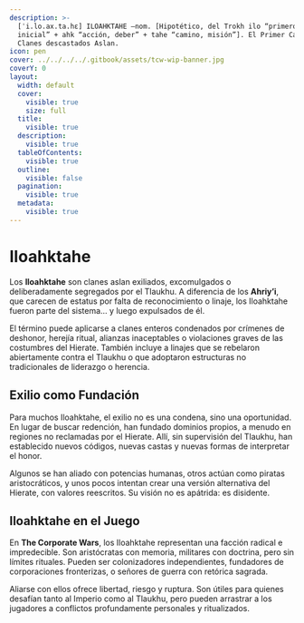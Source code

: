 ```yaml
---
description: >-
  [ˈi.lo.ax.ta.hɛ] ILOAHKTAHE –nom. [Hipotético, del Trokh ilo “primero,
  inicial” + ahk “acción, deber” + tahe “camino, misión”]. El Primer Camino.
  Clanes descastados Aslan.
icon: pen
cover: ../../../../.gitbook/assets/tcw-wip-banner.jpg
coverY: 0
layout:
  width: default
  cover:
    visible: true
    size: full
  title:
    visible: true
  description:
    visible: true
  tableOfContents:
    visible: true
  outline:
    visible: false
  pagination:
    visible: true
  metadata:
    visible: true
---
```


# Iloahktahe

Los **Iloahktahe** son clanes aslan exiliados, excomulgados o deliberadamente segregados por el Tlaukhu. A diferencia de los **Ahriy’i**, que carecen de estatus por falta de reconocimiento o linaje, los Iloahktahe fueron parte del sistema… y luego expulsados de él.

El término puede aplicarse a clanes enteros condenados por crímenes de deshonor, herejía ritual, alianzas inaceptables o violaciones graves de las costumbres del Hierate. También incluye a linajes que se rebelaron abiertamente contra el Tlaukhu o que adoptaron estructuras no tradicionales de liderazgo o herencia.

## Exilio como Fundación

Para muchos Iloahktahe, el exilio no es una condena, sino una oportunidad. En lugar de buscar redención, han fundado dominios propios, a menudo en regiones no reclamadas por el Hierate. Allí, sin supervisión del Tlaukhu, han establecido nuevos códigos, nuevas castas y nuevas formas de interpretar el honor.

Algunos se han aliado con potencias humanas, otros actúan como piratas aristocráticos, y unos pocos intentan crear una versión alternativa del Hierate, con valores reescritos. Su visión no es apátrida: es disidente.

## Iloahktahe en el Juego

En **The Corporate Wars**, los Iloahktahe representan una facción radical e impredecible. Son aristócratas con memoria, militares con doctrina, pero sin límites rituales. Pueden ser colonizadores independientes, fundadores de corporaciones fronterizas, o señores de guerra con retórica sagrada.

Aliarse con ellos ofrece libertad, riesgo y ruptura. Son útiles para quienes desafían tanto al Imperio como al Tlaukhu, pero pueden arrastrar a los jugadores a conflictos profundamente personales y ritualizados.
